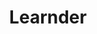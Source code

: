 ---
layout: home

title: Learnder
titleTemplate: 知识分享库

hero:
  name: Learnder
  tagline: 一个朴实无华的3D制作流程学习文档。
  text: Simple and uncomplicated note
  image:
    src: /logo-hero.png
    alt: Learnder
  actions:
    - theme: brand
      text: 查阅 Blender 文档
      link: /guide/blender/intro
    - theme: brand
      text: 查阅 SFM 文档
      link: /guide/sfm/intro
    - theme: alt
      text: 关于本站
      link: /about

features:
  - icon: 🍃
    title: 简洁至上
    details: 以 Markdown 为中心的项目结构，简练的文字描述操作
  - icon: 📚
    title: 要点丰富
    details: 以笔者自身的经验为基础，填补缺失的奇技淫巧
  - icon: 🐳
    title: 开放式
    details: 开放式的文档，任何人都可以在线阅读和编辑并提交
  - icon: 🍱
    title: 社区支持
    details: 提供社区支持，欢迎提出意见和建议，我们将立即回复

---